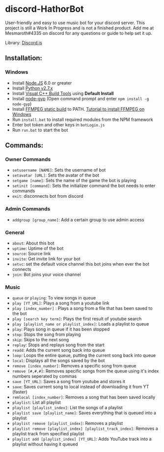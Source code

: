 # discord-HathorBot
User-friendly and easy to use music bot for your discord server. This project is still a Work In Progress and is not a finished product. Add me at Mesmaroth#4335 on discord for any questions or guide to help set it up.

Library: [Discord.js](https://discord.js.org)

## Installation:

### Windows
  - Install [Node.JS](https://nodejs.org/en/) 6.0 or greater
  - Install [Python v2.7.x](https://www.python.org/downloads/)
  - Install [Visual C++ Build Tools](http://landinghub.visualstudio.com/visual-cpp-build-tools) using **Default Install**
  - Install [node-gyp](https://github.com/nodejs/node-gyp) (Open command prompt and enter `npm install -g node-gyp`)
  - Install [FFMPEG static build](https://ffmpeg.zeranoe.com/builds/) to PATH. [Tutorial to install FFMPEG on Windows](http://www.wikihow.com/Install-FFmpeg-on-Windows)
  - Run `install.bat` to install required modules from the NPM framework
  - Enter bot token and other keys in `botLogin.js`
  - Run `run.bat` to start the bot


## Commands:

### Owner Commands
  - `setusername [NAME]`: Sets the username of bot
  - `setavatar [URL]`: Sets the avatar of the bot
  - `setgame [name]`: Sets the name of the game the bot is playing
  - `setinit [command]`: Sets the initializer command the bot needs to enter commands
  - `exit`: disconnects bot from discord

### Admin Commands
  - `addgroup [group_name]`: Add a certain group to use admin access

### General
  - `about`: About this bot
  - `uptime`: Uptime of the bot
  - `source`: Source link
  - `invite`: Get invite link for your bot
  - `setvc`: set the default voice channel this bot joins when ever the bot connects
  - `join`: Bot joins your voice channel

### Music
  - `queue` or `playing`: To view songs in queue
  - `play [YT_URL]`: Plays a song from a youtube link
  - `play [index_number]` : Plays a song from a file that has been saved to the bot
  - `play [search key term]`: Plays the first result of youtube search
  - `play [playlist_name or playlist_index]`: Loads a playlist to queue
  - `play`: Plays song in queue if it has been stopped  
  - `stop`: Stops the song from playing
  - `skip`: Skips to the next song
  - `replay`: Stops and replays song from the start
  - `readd`: Adds the current song back into queue
  - `loop`: Loops the entire queue, putting the current song back into queue
  - `local`: Displays all the songs saved by the bot
  - `remove [index_number]`: Removes a specific song from queue
  - `remove [#,#,#]`: Removes specific songs from the queue using it's index numbers seperated by commas
  - `save [YT_URL]`: Saves a song from youtube and stores it
  - `save`: Saves current song to local instead of downloading it from YT (faster)
  - `remlocal [index_number]`: Removes a song that has been saved locally
  - `playlist`: List all playlist 
  - `playlist [playlist_index]`: List the songs of a playlist
  - `playlist save [playlist_name]`: Saves everything that is queued into a playlist
  - `playlist remove [playlist_index]`: Removes a playlist
  - `playlist remove [playlist_index] [playlist_track_index]`: Removes a playlist track from specified playlist
  - `playlist add [playlist_index] [YT_URL]`: Adds YouTube track into a playlist without having it queued